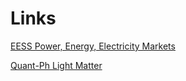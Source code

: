 # Links

[EESS Power, Energy, Electricity Markets](https://mieth-robert.github.io/axcrawl_eees/arxiv_eess.html)

[Quant-Ph Light Matter](https://mieth-robert.github.io/axcrawl_eees/arxiv_quant_lm.html)